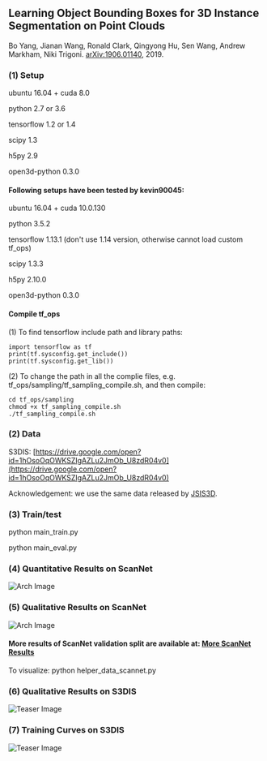 ## Learning Object Bounding Boxes for 3D Instance Segmentation on Point Clouds
Bo Yang, Jianan Wang, Ronald Clark, Qingyong Hu, Sen Wang, Andrew Markham, Niki Trigoni. [arXiv:1906.01140](https://arxiv.org/abs/1906.01140), 2019.
### (1) Setup
ubuntu 16.04 + cuda 8.0

python 2.7 or 3.6

tensorflow 1.2 or 1.4

scipy 1.3

h5py 2.9

open3d-python 0.3.0

#### Following setups have been tested by kevin90045:

ubuntu 16.04 + cuda 10.0.130

python 3.5.2

tensorflow 1.13.1 (don't use 1.14 version, otherwise cannot load custom tf_ops)

scipy 1.3.3

h5py 2.10.0

open3d-python 0.3.0

#### Compile tf_ops
(1) To find tensorflow include path and library paths:

    import tensorflow as tf
    print(tf.sysconfig.get_include())
    print(tf.sysconfig.get_lib())

(2) To change the path in all the complie files, e.g. tf_ops/sampling/tf_sampling_compile.sh, and then compile:

    cd tf_ops/sampling
    chmod +x tf_sampling_compile.sh
    ./tf_sampling_compile.sh

### (2) Data
S3DIS: [https://drive.google.com/open?id=1hOsoOqOWKSZIgAZLu2JmOb_U8zdR04v0](https://drive.google.com/open?id=1hOsoOqOWKSZIgAZLu2JmOb_U8zdR04v0)

Acknowledgement: we use the same data released by [JSIS3D](https://github.com/pqhieu/jsis3d).

### (3) Train/test
python main_train.py

python main_eval.py

### (4) Quantitative Results on ScanNet
![Arch Image](https://github.com/Yang7879/3D-BoNet/blob/master/figs/fig_res_scannet.png)
### (5) Qualitative Results on ScanNet
![Arch Image](https://github.com/Yang7879/3D-BoNet/blob/master/figs/fig_ins_scannet.png)

#### More results of ScanNet validation split are available at: [More ScanNet Results](https://drive.google.com/file/d/1cV07rP02Yi3Eu6GQxMR2buigNPJEvCq0/view?usp=sharing)
To visualize:
python helper_data_scannet.py

### (6) Qualitative Results on S3DIS
![Teaser Image](https://github.com/Yang7879/3D-BoNet/blob/master/figs/fig_bb_s3dis.png)
### (7) Training Curves on S3DIS
![Teaser Image](https://github.com/Yang7879/3D-BoNet/blob/master/figs/fig_traincurv_s3dis.png)

